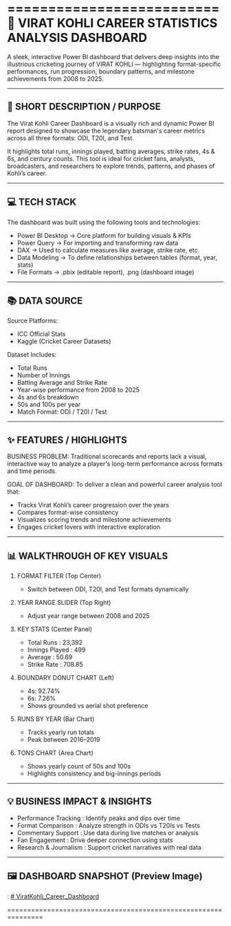 ==========================
🏏  VIRAT KOHLI CAREER STATISTICS ANALYSIS DASHBOARD
==========================

A sleek, interactive Power BI dashboard that delivers deep insights 
into the illustrious cricketing journey of VIRAT KOHLI — highlighting 
format-specific performances, run progression, boundary patterns, 
and milestone achievements from 2008 to 2025.

---------------------------------------------------------------
🎯 SHORT DESCRIPTION / PURPOSE
---------------------------------------------------------------

The Virat Kohli Career Dashboard is a visually rich and dynamic 
Power BI report designed to showcase the legendary batsman's 
career metrics across all three formats: ODI, T20I, and Test.

It highlights total runs, innings played, batting averages, strike 
rates, 4s & 6s, and century counts. This tool is ideal for cricket 
fans, analysts, broadcasters, and researchers to explore trends, 
patterns, and phases of Kohli’s career.

---------------------------------------------------------------
💻 TECH STACK
---------------------------------------------------------------

The dashboard was built using the following tools and technologies:

- Power BI Desktop      → Core platform for building visuals & KPIs
- Power Query           → For importing and transforming raw data
- DAX                   → Used to calculate measures like average, strike rate, etc.
- Data Modeling         → To define relationships between tables (format, year, stats)
- File Formats          → .pbix (editable report), .png (dashboard image)

---------------------------------------------------------------
📚 DATA SOURCE
---------------------------------------------------------------

Source Platforms:
- ICC Official Stats
- Kaggle (Cricket Career Datasets)

Dataset Includes:
- Total Runs
- Number of Innings
- Batting Average and Strike Rate
- Year-wise performance from 2008 to 2025
- 4s and 6s breakdown
- 50s and 100s per year
- Match Format: ODI / T20I / Test

---------------------------------------------------------------
✨ FEATURES / HIGHLIGHTS
---------------------------------------------------------------

BUSINESS PROBLEM:
Traditional scorecards and reports lack a visual, interactive way 
to analyze a player's long-term performance across formats and 
time periods.

GOAL OF DASHBOARD:
To deliver a clean and powerful career analysis tool that:
- Tracks Virat Kohli’s career progression over the years
- Compares format-wise consistency
- Visualizes scoring trends and milestone achievements
- Engages cricket lovers with interactive exploration

---------------------------------------------------------------
📊 WALKTHROUGH OF KEY VISUALS
---------------------------------------------------------------

1. FORMAT FILTER (Top Center)
   - Switch between ODI, T20I, and Test formats dynamically

2. YEAR RANGE SLIDER (Top Right)
   - Adjust year range between 2008 and 2025

3. KEY STATS (Center Panel)
   - Total Runs     : 23,392
   - Innings Played : 499
   - Average        : 50.69
   - Strike Rate    : 708.85

4. BOUNDARY DONUT CHART (Left)
   - 4s: 92.74% 
   - 6s: 7.26%
   - Shows grounded vs aerial shot preference

5. RUNS BY YEAR (Bar Chart)
   - Tracks yearly run totals
   - Peak between 2016–2019

6. TONS CHART (Area Chart)
   - Shows yearly count of 50s and 100s
   - Highlights consistency and big-innings periods

---------------------------------------------------------------
💡 BUSINESS IMPACT & INSIGHTS
---------------------------------------------------------------

- Performance Tracking      : Identify peaks and dips over time
- Format Comparison         : Analyze strength in ODIs vs T20Is vs Tests
- Commentary Support        : Use data during live matches or analysis
- Fan Engagement            : Drive deeper connection using stats
- Research & Journalism     : Support cricket narratives with real data

---------------------------------------------------------------
🖼️ DASHBOARD SNAPSHOT (Preview Image)
---------------------------------------------------------------

: [# ViratKohli_Career_Dashboard](https://github.com/ritikSaini0007/ViratKohli_Career_Dashboard/blob/main/ViratKohli_Dashboard-SS.png)

===============================================================



